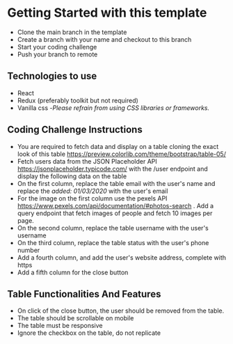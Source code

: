 # Getting Started with this template

- Clone the main branch in the template
- Create a branch with your name and checkout to this branch
- Start your coding challenge
- Push your branch to remote

## Technologies to use

- React
- Redux (preferably toolkit but not required)
- Vanilla css
-*Please refrain from using CSS libraries or frameworks.*

## Coding Challenge Instructions

- You are required to fetch data and display on a table cloning the exact look of this table https://preview.colorlib.com/theme/bootstrap/table-05/
- Fetch users data from the JSON Placeholder API https://jsonplaceholder.typicode.com/ with the /user endpoint and display the following data on the table
- On the first column, replace the table email with the user's name and replace the *added: 01/03/2020* with the user's email
- For the image on the first column use the pexels API https://www.pexels.com/api/documentation/#photos-search . Add a query endpoint that fetch images of people and fetch 10 images per page.
- On the second column, replace the table username with the user's username
- On the third column, replace the table status with the user's phone number
- Add a fourth column, and add the user's website address, complete with https
- Add a fifth column for the close button

## Table Functionalities And Features
  
- On click of the close button, the user should be removed from the table.
- The table should be scrollable on mobile
- The table must be responsive
- Ignore the checkbox on the table, do not replicate
